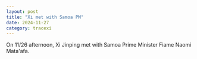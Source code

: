 ```yaml
---
layout: post
title: "Xi met with Samoa PM"
date: 2024-11-27
category: tracexi
---
```


On 11/26 afternoon, Xi Jinping met with Samoa Prime Minister Fiame Naomi Mata'afa.